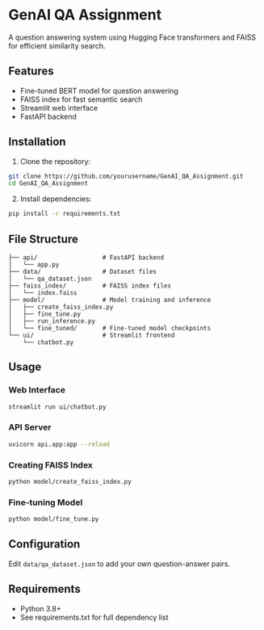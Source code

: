 # GenAI QA Assignment

A question answering system using Hugging Face transformers and FAISS for efficient similarity search.

## Features
- Fine-tuned BERT model for question answering
- FAISS index for fast semantic search
- Streamlit web interface
- FastAPI backend

## Installation

1. Clone the repository:
```bash
git clone https://github.com/yourusername/GenAI_QA_Assignment.git
cd GenAI_QA_Assignment
```

2. Install dependencies:
```bash
pip install -r requirements.txt
```

## File Structure

```
├── api/                  # FastAPI backend
│   └── app.py
├── data/                 # Dataset files
│   └── qa_dataset.json
├── faiss_index/          # FAISS index files
│   └── index.faiss
├── model/                # Model training and inference
│   ├── create_faiss_index.py
│   ├── fine_tune.py
│   ├── run_inference.py
│   └── fine_tuned/       # Fine-tuned model checkpoints
└── ui/                   # Streamlit frontend
    └── chatbot.py
```

## Usage

### Web Interface
```bash
streamlit run ui/chatbot.py
```

### API Server
```bash
uvicorn api.app:app --reload
```

### Creating FAISS Index
```bash
python model/create_faiss_index.py
```

### Fine-tuning Model
```bash
python model/fine_tune.py
```

## Configuration

Edit `data/qa_dataset.json` to add your own question-answer pairs.

## Requirements
- Python 3.8+
- See requirements.txt for full dependency list
